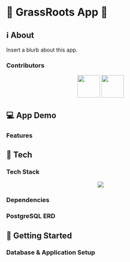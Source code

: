 # 🌱 GrassRoots App 🤝

## ℹ️ About

Insert a blurb about this app.

### Contributors

<div align="center">
<img src="https://github.com/nahcg.png" width="60px;"/>
<img src="https://github.com/MithraPerera.png" width="60px;"/>
</div>

## 💻 App Demo

### Features

## 👾 Tech

### Tech Stack

<p align="center">
  <a href="https://skillicons.dev">
    <img src="https://skillicons.dev/icons?i=react,express,nodejs,postgres,materialui,tailwind,css" />
  </a>
</p>

### Dependencies

### PostgreSQL ERD

## 🏁 Getting Started

### Database & Application Setup
